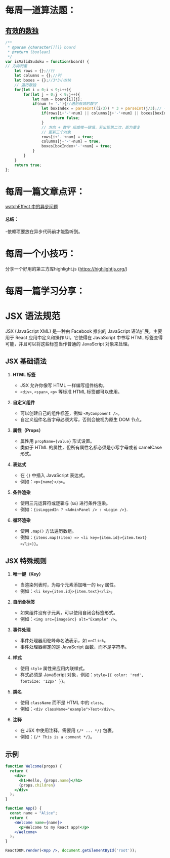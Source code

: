 # 每周一道算法题：
## [有效的数独](https://leetcode.cn/problems/valid-sudoku/description/)
```JavaScript
/**
 * @param {character[][]} board
 * @return {boolean}
 */
var isValidSudoku = function(board) {
// 方向判重
    let rows = {};//行
    let columns = {};//列
    let boxes = {};//3*3小方块
    // 遍历数独
    for(let i = 0;i < 9;i++){
        for(let j = 0;j < 9;j++){
            let num = board[i][j];
            if(num != '.'){//遇到有效的数字
                let boxIndex = parseInt((i/3)) * 3 + parseInt(j/3);// 子数独序号
                if(rows[i+'-'+num] || columns[j+'-'+num] || boxes[boxIndex+'-'+num]){//重复检测
                    return false;
                }
                // 方向 + 数字 组成唯一键值，若出现第二次，即为重复
              	// 更新三个对象
                rows[i+'-'+num] = true;
                columns[j+'-'+num] = true;
                boxes[boxIndex+'-'+num] = true;
            }
        }
    }
    return true;
};
```

# 每周一篇文章点评：
[watchEffect 中的异步问题](https://blog.csdn.net/weixin_44133966/article/details/134003176)

#### 总结：
-依赖项要放在异步代码前才能监听到。


# 每周一个小技巧：
分享一个好用的第三方库highlight.js (https://highlightjs.org/)


# 每周一篇学习分享：
# JSX 语法规范

JSX (JavaScript XML) 是一种由 Facebook 推出的 JavaScript 语法扩展，主要用于 React 应用中定义和操作 UI。它使得在 JavaScript 中书写 HTML 标签变得可能，并且可以将这些标签当作普通的 JavaScript 对象来处理。

## JSX 基础语法

1. **HTML 标签**
   - JSX 允许你像写 HTML 一样编写组件结构。
   - `<div>`, `<span>`, `<p>` 等标准 HTML 标签都可以使用。

2. **自定义组件**
   - 可以创建自己的组件标签，例如 `<MyComponent />`。
   - 自定义组件名首字母必须大写，否则会被视为原生 DOM 节点。

3. **属性（Props）**
   - 属性用 `propName={value}` 形式设置。
   - 类似于 HTML 的属性，但所有属性名都必须是小写字母或者 camelCase 形式。

4. **表达式**
   - 在 `{}` 中插入 JavaScript 表达式。
   - 例如：`<p>{name}</p>`。

5. **条件渲染**
   - 使用三元运算符或逻辑与 (`&&`) 进行条件渲染。
   - 例如：`{isLoggedIn ? <AdminPanel /> : <Login />}`.

6. **循环渲染**
   - 使用 `.map()` 方法遍历数组。
   - 例如：`{items.map((item) => <li key={item.id}>{item.text}</li>)}`。

## JSX 特殊规则

1. **唯一键（Key）**
   - 当渲染列表时，为每个元素添加唯一的 `key` 属性。
   - 例如：`<li key={item.id}>{item.text}</li>`。

2. **自闭合标签**
   - 如果组件没有子元素，可以使用自闭合标签形式。
   - 例如：`<img src={imageSrc} alt="Example" />`。

3. **事件处理**
   - 事件处理器用驼峰命名法表示，如 `onClick`。
   - 事件处理器绑定的是 JavaScript 函数，而不是字符串。

4. **样式**
   - 使用 `style` 属性来应用内联样式。
   - 样式必须是 JavaScript 对象，例如：`style={{ color: 'red', fontSize: '12px' }}`。

5. **类名**
   - 使用 `className` 而不是 HTML 中的 `class`。
   - 例如：`<div className="example">Text</div>`。

6. **注释**
   - 在 JSX 中使用注释，需要用 `{/* ... */}` 包裹。
   - 例如：`{/* This is a comment */}`。

## 示例

```jsx
function Welcome(props) {
  return (
    <div>
      <h1>Hello, {props.name}</h1>
      {props.children}
    </div>
  );
}

function App() {
  const name = "Alice";
  return (
    <Welcome name={name}>
      <p>Welcome to my React app!</p>
    </Welcome>
  );
}

ReactDOM.render(<App />, document.getElementById('root'));
